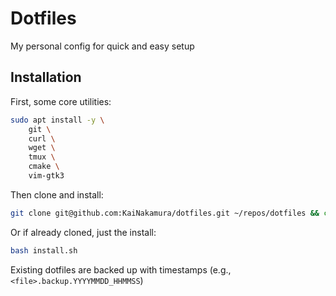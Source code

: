 # Dotfiles

My personal config for quick and easy setup

## Installation

First, some core utilities:

```bash
sudo apt install -y \
    git \
    curl \
    wget \
    tmux \
    cmake \
    vim-gtk3
```

Then clone and install:

```bash
git clone git@github.com:KaiNakamura/dotfiles.git ~/repos/dotfiles && cd ~/repos/dotfiles && bash install.sh
```

Or if already cloned, just the install:

```bash
bash install.sh
```

Existing dotfiles are backed up with timestamps (e.g., `<file>.backup.YYYYMMDD_HHMMSS`)
